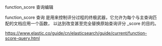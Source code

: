 function_score 查询编辑

function_score 查询 是用来控制评分过程的终极武器，它允许为每个与主查询匹配的文档应用一个函数， 以达到改变甚至完全替换原始查询评分 _score 的目的。

https://www.elastic.co/guide/cn/elasticsearch/guide/current/function-score-query.html
